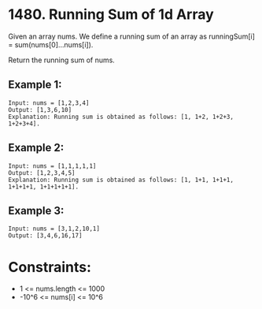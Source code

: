 # 1480. Running Sum of 1d Array
Given an array nums. We define a running sum of an array as runningSum[i] = sum(nums[0]…nums[i]).

Return the running sum of nums.



## Example 1:
```
Input: nums = [1,2,3,4]
Output: [1,3,6,10]
Explanation: Running sum is obtained as follows: [1, 1+2, 1+2+3, 1+2+3+4].
```
## Example 2:
```
Input: nums = [1,1,1,1,1]
Output: [1,2,3,4,5]
Explanation: Running sum is obtained as follows: [1, 1+1, 1+1+1, 1+1+1+1, 1+1+1+1+1].
```
## Example 3:
```
Input: nums = [3,1,2,10,1]
Output: [3,4,6,16,17]
```

# Constraints:

- 1 <= nums.length <= 1000
- -10^6 <= nums[i] <= 10^6
